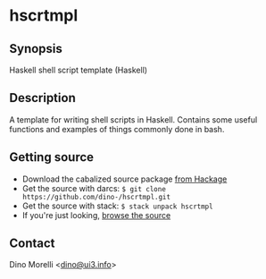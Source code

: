 # hscrtmpl


## Synopsis

Haskell shell script template (Haskell)


## Description

A template for writing shell scripts in Haskell. Contains some
useful functions and examples of things commonly done in bash.


## Getting source

- Download the cabalized source package [from Hackage](http://hackage.haskell.org/package/hscrtmpl)
- Get the source with darcs: `$ git clone https://github.com/dino-/hscrtmpl.git`
- Get the source with stack: `$ stack unpack hscrtmpl`
- If you're just looking, [browse the source](https://github.com/dino-/hscrtmpl)


## Contact

Dino Morelli <[dino@ui3.info](mailto:dino@ui3.info)>
